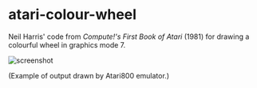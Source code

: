 atari-colour-wheel
==================

Neil Harris' code from _Compute!'s First Book of Atari_ (1981) for drawing a colourful wheel in graphics mode 7.

![screenshot](https://raw.github.com/basic82/atari-colour-wheel/master/screenshot.png)

(Example of output drawn by Atari800 emulator.)

